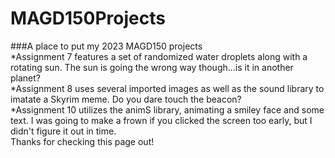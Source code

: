 # MAGD150Projects
###A place to put my 2023 MAGD150 projects  
*Assignment 7 features a set of randomized water droplets along with a rotating sun. The sun is going the wrong way though...is it in another planet?  
*Assignment 8 uses several imported images as well as the sound library to imatate a Skyrim meme. Do you dare touch the beacon?  
*Assignment 10 utilizes the animS library, animating a smiley face and some text. I was going to make a frown if you clicked the screen too early, but I didn't figure it out in time.  
Thanks for checking this page out!
